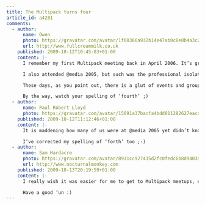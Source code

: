 ```yaml
---
title: The Multipack turns four
article_id: a4281
comments:
  - author:
      name: Owen
      photo: https://gravatar.com/avatar/1f00366a932b14e47ab0c8e0b4a3c293
      url: http://www.fullcreammilk.co.uk
    published: 2009-10-12T10:45:03+01:00
    content: |-
      I remember my first Multipack meeting back in April 2006. It’s great that some of the people I met then are still attending regularly and, like me, finding it rewarding.

      I also attended @media 2005, but such was the professional isolation I felt then, that it took almost a year before I found the Multipack.

      These days, as you point out, there is a glut of events and groups for Web geeks to attend and participate in, which is a very positive state of affairs. And I’m glad that Multipack continues to go from strength to strength, particularly Geek In The Park.

      By the way, watch your spelling of ‘fourth’ ;)
  - author:
      name: Paul Robert Lloyd
      photo: https://gravatar.com/avatar/15091a37bacfa4bdd011282627eaca2b
    published: 2009-10-12T11:12:46+01:00
    content: |-
      It is maddening how many of us were at @media 2005 yet didn’t know we all worked so near to each other.

      I’ve corrected my spelling of ‘forth’ too ;-)
  - author:
      name: Sam Hardacre
      photo: https://gravatar.com/avatar/8931cc927435d2fc0fedc6b8d9403927
      url: http://www.nocturnalmonkey.com
    published: 2009-10-13T20:19:59+01:00
    content: |-
      I really wish it was easier for me to get to Multipack meetups, especially this one. It’s always great to meet up with you folks and have a few drinks. It’s almost a year since I last made the journey so it’s high time I make the journey to Brum.

      Have a good ’un :)
---
```

